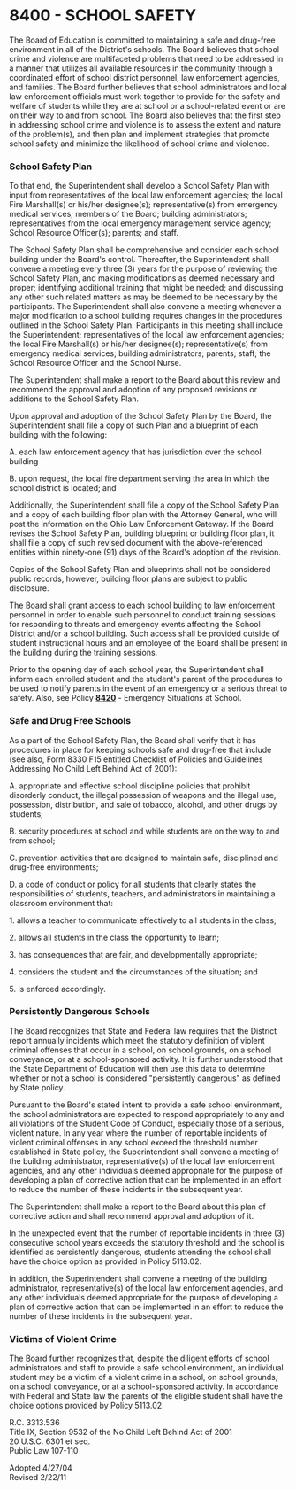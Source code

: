 8400 - SCHOOL SAFETY
====================

The Board of Education is committed to maintaining a safe and drug-free
environment in all of the District's schools. The Board believes that
school crime and violence are multifaceted problems that need to be
addressed in a manner that utilizes all available resources in the
community through a coordinated effort of school district personnel, law
enforcement agencies, and families. The Board further believes that
school administrators and local law enforcement officials must work
together to provide for the safety and welfare of students while they
are at school or a school-related event or are on their way to and from
school. The Board also believes that the first step in addressing school
crime and violence is to assess the extent and nature of the problem(s),
and then plan and implement strategies that promote school safety and
minimize the likelihood of school crime and violence.

### School Safety Plan

To that end, the Superintendent shall develop a School Safety Plan with
input from representatives of the local law enforcement agencies; the
local Fire Marshall(s) or his/her designee(s); representative(s) from
emergency medical services; members of the Board; building
administrators; representatives from the local emergency management
service agency; School Resource Officer(s); parents; and staff.

The School Safety Plan shall be comprehensive and consider each school
building under the Board's control. Thereafter, the Superintendent shall
convene a meeting every three (3) years for the purpose of reviewing the
School Safety Plan, and making modifications as deemed necessary and
proper; identifying additional training that might be needed; and
discussing any other such related matters as may be deemed to be
necessary by the participants. The Superintendent shall also convene a
meeting whenever a major modification to a school building requires
changes in the procedures outlined in the School Safety Plan.
Participants in this meeting shall include the Superintendent;
representatives of the local law enforcement agencies; the local Fire
Marshall(s) or his/her designee(s); representative(s) from emergency
medical services; building administrators; parents; staff; the School
Resource Officer and the School Nurse.

The Superintendent shall make a report to the Board about this review
and recommend the approval and adoption of any proposed revisions or
additions to the School Safety Plan.

Upon approval and adoption of the School Safety Plan by the Board, the
Superintendent shall file a copy of such Plan and a blueprint of each
building with the following:

A. each law enforcement agency that has jurisdiction over the school
building

B. upon request, the local fire department serving the area in which the
school district is located; and

Additionally, the Superintendent shall file a copy of the School Safety
Plan and a copy of each building floor plan with the Attorney General,
who will post the information on the Ohio Law Enforcement Gateway. If
the Board revises the School Safety Plan, building blueprint or building
floor plan, it shall file a copy of such revised document with the
above-referenced entities within ninety-one (91) days of the Board's
adoption of the revision.

Copies of the School Safety Plan and blueprints shall not be considered
public records, however, building floor plans are subject to public
disclosure.

The Board shall grant access to each school building to law enforcement
personnel in order to enable such personnel to conduct training sessions
for responding to threats and emergency events affecting the School
District and/or a school building. Such access shall be provided outside
of student instructional hours and an employee of the Board shall be
present in the building during the training sessions.

Prior to the opening day of each school year, the Superintendent shall
inform each enrolled student and the student's parent of the procedures
to be used to notify parents in the event of an emergency or a serious
threat to safety. Also, see Policy [**8420**](po8420.md) - Emergency
Situations at School.

### Safe and Drug Free Schools

As a part of the School Safety Plan, the Board shall verify that it has
procedures in place for keeping schools safe and drug-free that include
(see also, Form 8330 F15 entitled Checklist of Policies and Guidelines
Addressing No Child Left Behind Act of 2001):

A. appropriate and effective school discipline policies that prohibit
disorderly conduct, the illegal possession of weapons and the illegal
use, possession, distribution, and sale of tobacco, alcohol, and other
drugs by students;

B. security procedures at school and while students are on the way to
and from school;

C. prevention activities that are designed to maintain safe, disciplined
and drug-free environments;

D. a code of conduct or policy for all students that clearly states the
responsibilities of students, teachers, and administrators in
maintaining a classroom environment that:

​1. allows a teacher to communicate effectively to all students in the
class;

​2. allows all students in the class the opportunity to learn;

​3. has consequences that are fair, and developmentally appropriate;

​4. considers the student and the circumstances of the situation; and

​5. is enforced accordingly.

### Persistently Dangerous Schools

The Board recognizes that State and Federal law requires that the
District report annually incidents which meet the statutory definition
of violent criminal offenses that occur in a school, on school grounds,
on a school conveyance, or at a school-sponsored activity. It is further
understood that the State Department of Education will then use this
data to determine whether or not a school is considered "persistently
dangerous" as defined by State policy.

Pursuant to the Board's stated intent to provide a safe school
environment, the school administrators are expected to respond
appropriately to any and all violations of the Student Code of Conduct,
especially those of a serious, violent nature. In any year where the
number of reportable incidents of violent criminal offenses in any
school exceed the threshold number established in State policy, the
Superintendent shall convene a meeting of the building administrator,
representative(s) of the local law enforcement agencies, and any other
individuals deemed appropriate for the purpose of developing a plan of
corrective action that can be implemented in an effort to reduce the
number of these incidents in the subsequent year.

The Superintendent shall make a report to the Board about this plan of
corrective action and shall recommend approval and adoption of it.

In the unexpected event that the number of reportable incidents in three
(3) consecutive school years exceeds the statutory threshold and the
school is identified as persistently dangerous, students attending the
school shall have the choice option as provided in Policy 5113.02.

In addition, the Superintendent shall convene a meeting of the building
administrator, representative(s) of the local law enforcement agencies,
and any other individuals deemed appropriate for the purpose of
developing a plan of corrective action that can be implemented in an
effort to reduce the number of these incidents in the subsequent year.

### Victims of Violent Crime

The Board further recognizes that, despite the diligent efforts of
school administrators and staff to provide a safe school environment, an
individual student may be a victim of a violent crime in a school, on
school grounds, on a school conveyance, or at a school-sponsored
activity. In accordance with Federal and State law the parents of the
eligible student shall have the choice options provided by Policy
5113.02.

R.C. 3313.536\
 Title IX, Section 9532 of the No Child Left Behind Act of 2001\
 20 U.S.C. 6301 et seq.\
 Public Law 107-110

Adopted 4/27/04\
 Revised 2/22/11
